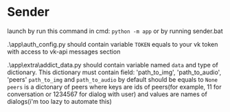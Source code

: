 # Sender
launch by run this command in cmd: ```python -m app``` or by running sender.bat

.\app\auth_config.py should contain variable `TOKEN` equals to your vk token with access to vk-api messages section

.\app\extra\addict_data.py should contain variable named `data` and type of dictionary.
This dictionary must contain field: 'path_to_img', 'path_to_audio', 'peers'
`path_to_img` and `path_to_audio` by default should be equals to `None`
`peers` is a dictonary of peers where keys are ids of peers(for example, 11 for conversation or 1234567 for dialog with user) and values are names of dialogs(i'm too lazy to automate this)
